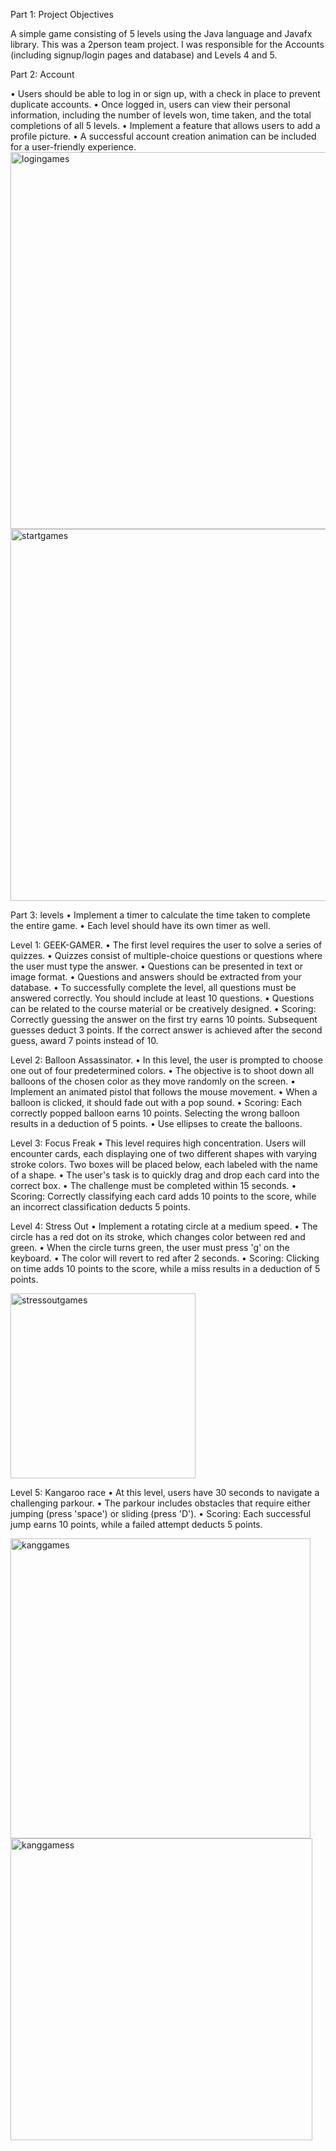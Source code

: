 Part 1: Project Objectives

A simple game consisting of 5 levels using the Java language and Javafx library.
This was a 2person team project. I was responsible for the Accounts (including signup/login pages and database) and Levels 4 and 5. 

Part 2: Account 

• Users should be able to log in or sign up, with a check in place to prevent duplicate 
accounts. 
• Once logged in, users can view their personal information, including the number of 
levels won, time taken, and the total completions of all 5 levels.
• Implement a feature that allows users to add a profile picture. 
• A successful account creation animation can be included for a user-friendly 
experience.
<img width="603" alt="logingames" src="https://github.com/HeadandFolders/JavaFxGame/assets/88577004/23ca4fae-50f4-4d0a-b7f2-f9456317258a">
<img width="595" alt="startgames" src="https://github.com/HeadandFolders/JavaFxGame/assets/88577004/23c3612c-b24f-45f4-8bcd-856a8b40a96f">

Part 3: levels 
• Implement a timer to calculate the time taken to complete the entire game. 
• Each level should have its own timer as well. 

Level 1: GEEK-GAMER.
• The first level requires the user to solve a series of quizzes.
• Quizzes consist of multiple-choice questions or questions where the user must type 
the answer. 
• Questions can be presented in text or image format.
• Questions and answers should be extracted from your database. 
• To successfully complete the level, all questions must be answered correctly. You 
should include at least 10 questions.
• Questions can be related to the course material or be creatively designed.
• Scoring: Correctly guessing the answer on the first try earns 10 points. Subsequent 
guesses deduct 3 points. If the correct answer is achieved after the second guess, 
award 7 points instead of 10.

Level 2: Balloon Assassinator.
• In this level, the user is prompted to choose one out of four predetermined colors.
• The objective is to shoot down all balloons of the chosen color as they move 
randomly on the screen.
• Implement an animated pistol that follows the mouse movement. 
• When a balloon is clicked, it should fade out with a pop sound. 
• Scoring: Each correctly popped balloon earns 10 points. Selecting the wrong 
balloon results in a deduction of 5 points. 
• Use ellipses to create the balloons.

Level 3: Focus Freak 
• This level requires high concentration. Users will encounter cards, each displaying 
one of two different shapes with varying stroke colors. Two boxes will be placed 
below, each labeled with the name of a shape.
• The user's task is to quickly drag and drop each card into the correct box. 
• The challenge must be completed within 15 seconds. 
• Scoring: Correctly classifying each card adds 10 points to the score, while an 
incorrect classification deducts 5 points.

Level 4: Stress Out 
• Implement a rotating circle at a medium speed. 
• The circle has a red dot on its stroke, which changes color between red and green.
• When the circle turns green, the user must press 'g' on the keyboard.
• The color will revert to red after 2 seconds.
• Scoring: Clicking on time adds 10 points to the score, while a miss results in a 
deduction of 5 points.

<img width="296" alt="stressoutgames" src="https://github.com/HeadandFolders/JavaFxGame/assets/88577004/c475369e-c3e0-4df4-95f1-67465622e74d">

Level 5: Kangaroo race
• At this level, users have 30 seconds to navigate a challenging parkour.
• The parkour includes obstacles that require either jumping (press 'space') or sliding 
(press 'D'). 
• Scoring: Each successful jump earns 10 points, while a failed attempt deducts 5 
points.

<img width="480" alt="kanggames" src="https://github.com/HeadandFolders/JavaFxGame/assets/88577004/c23268ce-5b6f-4f6e-a613-d8a5225b6bd4">
<img width="483" alt="kanggamess" src="https://github.com/HeadandFolders/JavaFxGame/assets/88577004/135c2c89-89fb-4cca-a5bb-eb27222672b4">


